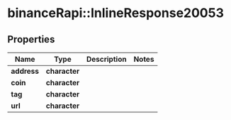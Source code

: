 # binanceRapi::InlineResponse20053


## Properties
Name | Type | Description | Notes
------------ | ------------- | ------------- | -------------
**address** | **character** |  | 
**coin** | **character** |  | 
**tag** | **character** |  | 
**url** | **character** |  | 


